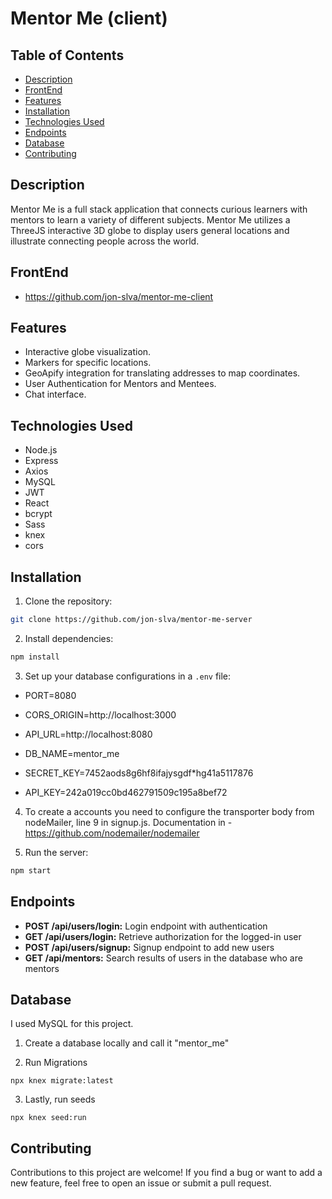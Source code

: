 # Mentor Me (client)

## Table of Contents

- [Description](#description)
- [FrontEnd](#frontend)
- [Features](#features)
- [Installation](#installation)
- [Technologies Used](#technologies-used)
- [Endpoints](#endpoints)
- [Database](#database)
- [Contributing](#contributing)

## Description

Mentor Me is a full stack application that connects curious learners with mentors to learn a variety of different subjects. Mentor Me utilizes a ThreeJS interactive 3D globe to display users general locations and illustrate connecting people across the world.

## FrontEnd 
- https://github.com/jon-slva/mentor-me-client

## Features

- Interactive globe visualization.
- Markers for specific locations.
- GeoApify integration for translating addresses to map coordinates.
- User Authentication for Mentors and Mentees.
- Chat interface.

## Technologies Used

- Node.js
- Express
- Axios
- MySQL
- JWT
- React
- bcrypt
- Sass
- knex
- cors

## Installation

1. Clone the repository:
```bash
git clone https://github.com/jon-slva/mentor-me-server
```

2. Install dependencies:
```bash
npm install
```

3. Set up your database configurations in a `.env` file:

- PORT=8080
- CORS_ORIGIN=http://localhost:3000

- API_URL=http://localhost:8080
- DB_NAME=mentor_me

- SECRET_KEY=7452aods8g6hf8ifajysgdf*hg41a5117876
- API_KEY=242a019cc0bd462791509c195a8bef72

4. To create a accounts you need to configure the transporter body from nodeMailer, line 9 in signup.js.
Documentation in - https://github.com/nodemailer/nodemailer


5. Run the server:
```bash
npm start
```

## Endpoints

- **POST /api/users/login:** Login endpoint with authentication
- **GET /api/users/login:** Retrieve authorization for the logged-in user
- **POST /api/users/signup:** Signup endpoint to add new users
- **GET /api/mentors:** Search results of users in the database who are mentors


## Database

I used MySQL for this project.

1. Create a database locally and call it "mentor_me"

2. Run Migrations
```
npx knex migrate:latest
```
3. Lastly, run seeds
```
npx knex seed:run
```

## Contributing

Contributions to this project are welcome! If you find a bug or want to add a new feature, feel free to open an issue or submit a pull request.